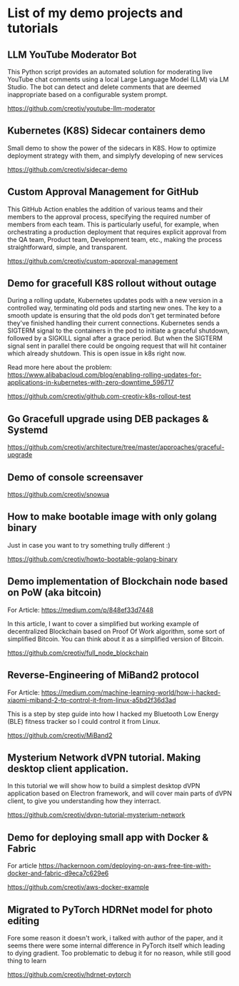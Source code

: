 # List of my demo projects and tutorials

## LLM YouTube Moderator Bot

This Python script provides an automated solution for moderating live YouTube chat comments using a local Large Language Model (LLM) via LM Studio. The bot can detect and delete comments that are deemed inappropriate based on a configurable system prompt.

https://github.com/creotiv/youtube-llm-moderator

## Kubernetes (K8S) Sidecar containers demo

Small demo to show the power of the sidecars in K8S. How to optimize deployment strategy with them, and simplyfy developing of new services

https://github.com/creotiv/sidecar-demo

## Custom Approval Management for GitHub

This GitHub Action enables the addition of various teams and their members to the approval process, specifying the required number of members from each team. This is particularly useful, for example, when orchestrating a production deployment that requires explicit approval from the QA team, Product team, Development team, etc., making the process straightforward, simple, and transparent.

https://github.com/creotiv/custom-approval-management

## Demo for gracefull K8S rollout without outage

During a rolling update, Kubernetes updates pods with a new version in a controlled way, terminating old pods and starting new ones. The key to a smooth update is ensuring that the old pods don't get terminated before they've finished handling their current connections. Kubernetes sends a SIGTERM signal to the containers in the pod to initiate a graceful shutdown, followed by a SIGKILL signal after a grace period. But when the SIGTERM signal sent in parallel there could be ongoing request that will hit container which already shutdown. This is open issue in k8s right now.

Read more here about the problem: https://www.alibabacloud.com/blog/enabling-rolling-updates-for-applications-in-kubernetes-with-zero-downtime_596717

https://github.com/creotiv/github.com-creotiv-k8s-rollout-test

## Go Gracefull upgrade using DEB packages & Systemd

https://github.com/creotiv/architecture/tree/master/approaches/graceful-upgrade

## Demo of console screensaver

https://github.com/creotiv/snowua

## How to make bootable image with only golang binary

Just in case you want to try something trully different :)

https://github.com/creotiv/howto-bootable-golang-binary

## Demo implementation of Blockchain node based on PoW (aka bitcoin)

For Article: https://medium.com/p/848ef33d7448

In this article, I want to cover a simplified but working example of decentralized Blockchain based on Proof Of Work algorithm, some sort of simplified Bitcoin. You can think about it as a simplified version of Bitcoin.

https://github.com/creotiv/full_node_blockchain

## Reverse-Engineering of MiBand2 protocol

For Article: https://medium.com/machine-learning-world/how-i-hacked-xiaomi-miband-2-to-control-it-from-linux-a5bd2f36d3ad

This is a step by step guide into how I hacked my Bluetooth Low Energy (BLE) fitness tracker so I could control it from Linux.

https://github.com/creotiv/MiBand2

## Mysterium Network dVPN tutorial. Making desktop client application.

In this tutorial we will show how to build a simplest desktop dVPN application based on Electron framework, and will cover main parts of dVPN client, to give you understanding how they interract.

https://github.com/creotiv/dvpn-tutorial-mysterium-network

## Demo for deploying small app with Docker & Fabric

For article  https://hackernoon.com/deploying-on-aws-free-tire-with-docker-and-fabric-d9eca7c629e6

https://github.com/creotiv/aws-docker-example

## Migrated to PyTorch HDRNet model for photo editing

Fore some reason it doesn't work, i talked with author of the paper, and it seems there were some internal difference in PyTorch itself which leading to dying gradient.
Too problematic to debug it for no reason, while still good thing to learn 

https://github.com/creotiv/hdrnet-pytorch




